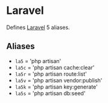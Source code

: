 Laravel
=============

Defines [Laravel][1] 5 aliases.

Aliases
-------
 - `la5` = 'php artisan'
 - `la5c` = 'php artisan cache:clear'
 - `la5r` = 'php artisan route:list'
 - `la5v` = 'php artisan vendor:publish'
 - `la5k` = 'php artisan key:generate'
 - `la5s` = 'php artisan db:seed'

[1]: https://laravel.com